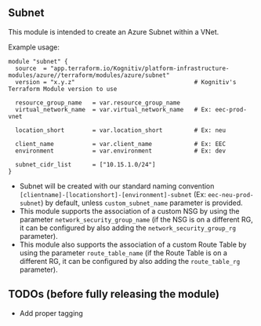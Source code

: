 ## Subnet

This module is intended to create an Azure Subnet within a VNet.

Example usage:

```
module "subnet" {
  source  = "app.terraform.io/Kognitiv/platform-infrastructure-modules/azure//terraform/modules/azure/subnet"
  version = "x.y.z"                                  # Kognitiv's Terraform Module version to use

  resource_group_name   = var.resource_group_name
  virtual_network_name  = var.virtual_network_name   # Ex: eec-prod-vnet

  location_short        = var.location_short         # Ex: neu

  client_name           = var.client_name            # Ex: EEC
  environment           = var.environment            # Ex: dev

  subnet_cidr_list      = ["10.15.1.0/24"]
}
```

- Subnet will be created with our standard naming convention `[clientname]-[locationshort]-[environment]-subnet` (Ex: `eec-neu-prod-subnet`) by default, unless `custom_subnet_name` parameter is provided.
- This module supports the association of a custom NSG by using the parameter `network_security_group_name` (if the NSG is on a different RG, it can be configured by also adding the `network_security_group_rg` parameter).
- This module also supports the association of a custom Route Table by using the parameter `route_table_name` (if the Route Table is on a different RG, it can be configured by also adding the `route_table_rg` parameter).

## TODOs (before fully releasing the module)
- Add proper tagging 
